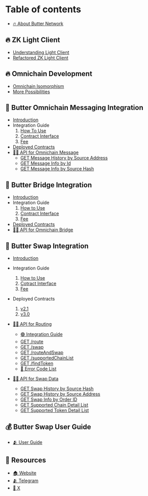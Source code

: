 # Table of contents

* [🔥 About Butter Network](README.md)

## 🔥 ZK Light Client

* [Understanding Light Client](zk-light-client/understanding-light-client.md)
* [Refactored ZK Light Client](zk-light-client/refactored-zk-light-client.md)

## 🔥 Omnichain Development

* [Omnichain Isomorphism](omnichain-development/omnichain-isomorphism.md)
* [More Possibilities](omnichain-development/more-possibilities.md)

## 🌈 Butter Omnichain Messaging Integration

* [Introduction](omnichain-messaging/butter-omnichain-service.md)
* Integration Guide
  1. [How To Use](omnichain-messaging/Butter-Omnichain-Service-explain.md)
  2. [Contract Interface](omnichain-messaging/Omnichain-Interface.md)
  3. [Fee](omnichain-messaging/Omnichain-Fee.md)
* [Deployed Contracts](omnichain-messaging/deployed-omnichain-contracts.md)
* [👨‍💻 API for Omnichain Message](omnichain-messaging/omnichain-api-for-messaging-data/README.md)
  * [GET Message History by Source Address](omnichain-messaging/omnichain-api-for-messaging-data/get-message-history-by-chain-id-and-address.md)
  * [GET Message Info by Id](omnichain-messaging/omnichain-api-for-messaging-data/get-message-info-by-id.md)
  * [GET Message Info by Source Hash](omnichain-messaging/omnichain-api-for-messaging-data/get-message-info-by-source-hash.md)

## 🌈 Butter Bridge Integration

* [Introduction]()
* Integration Guide
  1. [ How to Use](bridge/integration.md)
  2. [Contract Interface](bridge/bridge-interface.md)
  3. [Fee](bridge/bridge-fee.md)
* [Deployed Contracts](bridge/deployed-bridge-contracts.md)
* [👨‍💻 API for Omnichain Bridge]()

## 🌈 Butter Swap Integration

* [Introduction](butterswap/introduction.md)
* Integration Guide

  1. [How to Use](butterswap/integration.md)
  2. [Cotract Interface](butterswap/swap-interface.md)
  3. [Fee](butterswap/swap-fee.md)
* Deployed Contracts

  1. [v2.1](butterswap/deployed-contracts-v2.1.md)
  2. [v3.0](butterswap/deployed-contracts-v3.0.md)
* [👩‍💻 API for Routing](butterswap/butter-api-for-routing/README.md)

  * [🟢 Integration Guide](butterswap/butter-api-for-routing/integration-guide.md)
  * [GET /route](butterswap/butter-api-for-routing/get-route.md)
  * [GET /swap](butterswap/butter-api-for-routing/get-swap.md)
  * [GET /routeAndSwap](butterswap/butter-api-for-routing/get-routeandswap.md)
  * [GET /supportedChainList](butterswap/butter-api-for-routing/get-supportedchainlist.md)
  * [GET /findToken](butterswap/butter-api-for-routing/get-findtoken.md)
  * [🔴 Error Code List](butterswap/butter-api-for-routing/error-code-list.md)
* [👨‍💻 API for Swap Data](butterswap/butter-api-for-swap-data/README.md)

  * [GET Swap History by Source Hash](butterswap/butter-api-for-swap-data/get-swap-history-by-source-hash.md)
  * [GET Swap History by Source Address](butterswap/butter-api-for-swap-data/get-swap-history-by-source-address.md)
  * [GET Swap Info by Order ID](butterswap/butter-api-for-swap-data/get-swap-info-by-order-id.md)
  * [GET Supported Chain Detail List](butterswap/butter-api-for-swap-data/get-supported-chain-detail-list.md)
  * [GET Supported Token Detail List](butterswap/butter-api-for-swap-data/get-supported-token-detail-list.md)

## 💰 Butter Swap User Guide

* [🫂 User Guide](butterswap/user-guide.md)

## 📢 Resources

* [🏠 Website](https://www.butternetwork.io/)
* [🫂 Telegram](https://t.me/butternetwork)
* [📄 X](https://twitter.com/ButterNetworkio)
